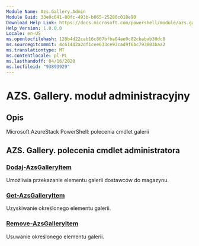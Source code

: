 ```yaml
---
Module Name: Azs.Gallery.Admin
Module Guid: 33e0c641-80fc-493b-b065-25280c018e90
Download Help Link: https://docs.microsoft.com/powershell/module/azs.gallery.admin
Help Version: 1.0.0.0
Locale: en-US
ms.openlocfilehash: 128b4d22cab16c867bfba04ae0c82cbabab30dc8
ms.sourcegitcommit: 4c61442a2df1cee633ce93cad9f6bc793803baa2
ms.translationtype: MT
ms.contentlocale: pl-PL
ms.lasthandoff: 04/16/2020
ms.locfileid: "93893929"
---
```

# AZS. Gallery. moduł administracyjny
## Opis
Microsoft AzureStack PowerShell: polecenia cmdlet galerii

## AZS. Gallery. polecenia cmdlet administratora
### [Dodaj-AzsGalleryItem](Add-AzsGalleryItem.md)
Umożliwia przekazanie elementu galerii dostawców do magazynu.

### [Get-AzsGalleryItem](Get-AzsGalleryItem.md)
Uzyskiwanie określonego elementu galerii.

### [Remove-AzsGalleryItem](Remove-AzsGalleryItem.md)
Usuwanie określonego elementu galerii.

